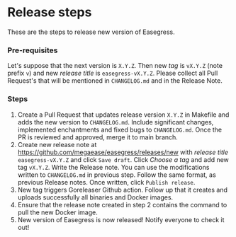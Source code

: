 # Release steps

These are the steps to release new version of Easegress.

### Pre-requisites

Let's suppose that the next version is `X.Y.Z`. Then new *tag* is `vX.Y.Z` (note prefix `v`) and new *release title* is `easegress-vX.Y.Z`. Please collect all Pull Request's that will be mentioned in `CHANGELOG.md` and in the Release Note.

### Steps

1. Create a Pull Request that updates release version `X.Y.Z` in Makefile and adds the new version to `CHANGELOG.md`. Include significant changes, implemented enchantments and fixed bugs to `CHANGELOG.md`. Once the PR is reviewed and approved, merge it to main branch.
2. Create new release note at https://github.com/megaease/easegress/releases/new with *release title* `easegress-vX.Y.Z` and click `Save draft`. Click *Choose a tag* and add new tag `vX.Y.Z`. Write the Release note. You can use the modifications written to `CHANGELOG.md` in previous step. Follow the same format, as previous Release notes. Once written, click `Publish release`. 
3. New tag triggers Goreleaser Github action. Follow up that it creates and uploads successfully all binaries and Docker images. 
4. Ensure that the release note created in step 2 contains the command to pull the new Docker image.
5. New version of Easegress is now released! Notify everyone to check it out!
